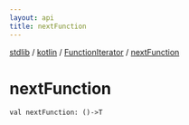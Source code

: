 ```yaml
---
layout: api
title: nextFunction
---
```

[stdlib](../../index.html) / [kotlin](../index.html) / [FunctionIterator](index.html) / [nextFunction](nextFunction.html)

# nextFunction

```
val nextFunction: ()->T
```
